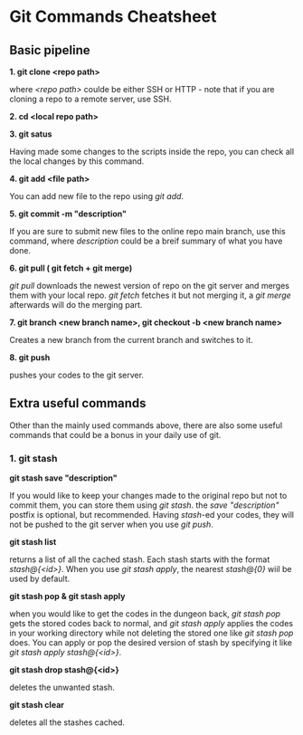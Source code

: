 # Git Commands Cheatsheet

## Basic pipeline 

**1. git clone \<repo path\>**
  
 where _\<repo path\>_ coulde be either SSH or HTTP - note that if you are cloning a repo to a remote server, use SSH.
 
 **2. cd \<local repo path\>**
 
 **3. git satus**
 
 Having made some changes to the scripts inside the repo, you can check all the local changes by this command.
 
 **4. git add \<file path\>**
 
 You can add new file to the repo using _git add_.
 
 **5. git commit -m \"description\"**
 
 If you are sure to submit new files to the online repo main branch, use this command, where _description_ could be a breif summary of what you have done.
 
 **6. git pull \( git fetch + git merge\)**
 
 _git pull_ downloads the newest version of repo on the git server and merges them with your local repo. _git fetch_ fetches it but not merging it, a _git merge_ afterwards will do the merging part.
 
 **7. git branch \<new branch name\>, git checkout -b \<new branch name\>**
 
 Creates a new branch from the current branch and switches to it.
  
 **8. git push**
 
 pushes your codes to the git server.
 
 
## Extra useful commands
  
  Other than the mainly used commands above, there are also some useful commands that could be a bonus in your daily use of git.
 
  ### 1. git stash
 
 **git stash save \"description\"**
 
 If you would like to keep your changes made to the original repo but not to commit them, you can store them using _git stash_. the _save \"description\"_ postfix is optional, but recommended. Having _stash_-ed your codes, they will not be pushed to the git server when you use _git push_.

 **git stash list**
 
 returns a list of all the cached stash. Each stash starts with the format _stash@{\<id\>}_. When you use _git stash apply_, the nearest _stash@{0}_ wiil be used by default.
 
**git stash pop & git stash apply**
 
 when you would like to get the codes in the dungeon back, _git stash pop_ gets the stored codes back to normal, and _git stash apply_ applies the codes in your working directory while not deleting the stored one like _git stash pop_ does. You can apply or pop the desired version of stash by specifying it like _git stash apply stash@{\<id\>}_.
 
 **git stash drop stash@{\<id\>}**
 
 deletes the unwanted stash.
 
 **git stash clear**
 
 deletes all the stashes cached.
 
 
 
